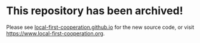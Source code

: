 # This repository has been archived!

Please see [local-first-cooperation.github.io](https://github.com/local-first-cooperation/local-first-cooperation.github.io) for the new source code, or visit https://www.local-first-cooperation.org.
